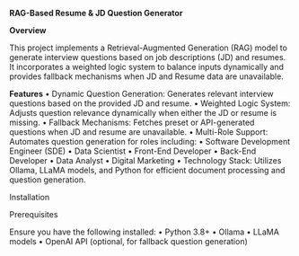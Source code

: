 **RAG-Based Resume & JD Question Generator**

**Overview**

This project implements a Retrieval-Augmented Generation (RAG) model to generate interview questions based on job descriptions (JD) and resumes. It incorporates a weighted logic system to balance inputs dynamically and provides fallback mechanisms when JD and Resume data are unavailable.

**Features**
	•	Dynamic Question Generation: Generates relevant interview questions based on the provided JD and resume.
	•	Weighted Logic System: Adjusts question relevance dynamically when either the JD or resume is missing.
	•	Fallback Mechanisms: Fetches preset or API-generated questions when JD and resume are unavailable.
	•	Multi-Role Support: Automates question generation for roles including:
	•	Software Development Engineer (SDE)
	•	Data Scientist
	•	Front-End Developer
	•	Back-End Developer
	•	Data Analyst
	•	Digital Marketing
	•	Technology Stack: Utilizes Ollama, LLaMA models, and Python for efficient document processing and question generation.

Installation

Prerequisites

Ensure you have the following installed:
	•	Python 3.8+
	•	Ollama
	•	LLaMA models
	•	OpenAI API (optional, for fallback question generation)
